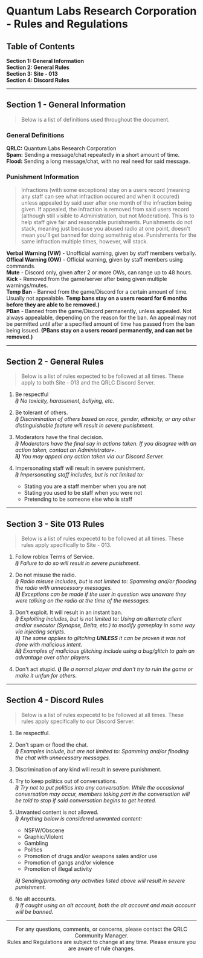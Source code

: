 # Quantum Labs Research Corporation - Rules and Regulations
## Table of Contents

**Section 1: General Information**  
**Section 2: General Rules**  
**Section 3: Site - 013**  
**Section 4: Discord Rules**  

---

## Section 1 - General Information
> Below is a list of definitions used throughout the document.

### General Definitions  
**QRLC:** Quantum Labs Research Corporation  
**Spam:** Sending a message/chat repeatedly in a short amount of time.  
**Flood:** Sending a long message/chat, with no real need for said message.

### Punishment Information
> Infractions (with some exceptions) stay on a users record (meaning any staff can see what infraction occured and when it occured) unless appealed by said user after one month of the infraction being given. If appealed, the infraction is removed from said users record (although still visible to Administration, but not Moderation). This is to help staff give fair and reasonable punishments.
> Punishments do not stack, meaning just because you abused radio at one point, doesn't mean you'll get banned for doing somethnig else. Punishments for the same infraction multiple times, however, will stack.  

**Verbal Warning (VW)** - Unofficial warning, given by staff members verbally.  
**Offical Warning (OW)** - Official warning, given by staff members using commands.  
**Mute** - Discord only, given after 2 or more OWs, can range up to 48 hours.  
**Kick** - Removed from the game/server after being given multiple warnings/mutes.  
**Temp Ban** - Banned from the game/Discord for a certain amount of time. Usually not appealable. **Temp bans stay on a users record for 6 months before they are able to be removed.)**  
**PBan** - Banned from the game/Discord permanently, unless appealed. Not always appealable, depending on the reason for the ban. An appeal may not be permitted until after a specified amount of time has passed from the ban being issued. **(PBans stay on a users record permanently, and can not be removed.)**

---

## Section 2 - General Rules
> Below is a list of rules expected to be followed at all times. These apply to both Site - 013 and the QRLC Discord Server.

1) Be respectful  
    ***i)*** *No toxicity, harassment, bullying, etc.*

2) Be tolerant of others.  
    ***i)*** *Discrimination of others based on race, gender, ethnicity, or any other distinguishable feature will result in severe punishment.*

3) Moderators have the final decision.  
    ***i)*** *Moderators have the final say in actions taken. If you disagree with an action taken, contact an Administrator+.*  
    ***ii)*** *You may appeal any action taken via our Discord Server.*

4) Impersonating staff will result in severe punishment.  
    ***i)*** *Impersonating staff includes, but is not limited to:*  
    + Stating you are a staff member when you are not
    + Stating you used to be staff when you were not
    + Pretending to be someone else who is staff

---

## Section 3 - Site 013 Rules
> Below is a list of rules expecetd to be followed at all times. These rules apply specifically to Site - 013.

1) Follow roblox Terms of Service.  
    ***i)*** *Failure to do so will result in severe punishment.*

2) Do not misuse the radio.  
    ***i)*** *Radio misuse includes, but is not limited to: Spamming and/or flooding the radio with unnecessary messages.*  
    ***ii)*** *Exceptions can be made if the user in question was unaware they were talking on the radio at the time of the messages.*

3) Don't exploit. It will result in an instant ban.  
    ***i)*** *Exploiting includes, but is not limited to: Using an alternate client and/or executor (Synapse, Delta, etc.) to modify gameplay in some way via injecting scripts.*  
    ***ii)*** *The same applies to glitching* ***UNLESS*** *it can be proven it was not done with malicious intent.*  
    ***iii)*** *Examples of malicious glitching include using a bug/glitch to gain an advantage over other players.*

4) Don't act stupid.
    ***i)*** *Be a normal player and don't try to ruin the game or make it unfun for others.*

---

## Section 4 - Discord Rules
> Below is a list of rules expecetd to be followed at all times. These rules apply specifically to our Discord Server.

1) Be respectful.

2) Don't spam or flood the chat.  
    ***i)*** *Examples include, but are not limited to: Spamming and/or flooding the chat with unnecessary messages.*

3) Discrimination of any kind will result in severe punishment.

4) Try to keep politics out of conversations.  
    ***i)*** *Try not to put politics into any conversation. While the occasional conversation may occur, members taking part in the conversation will be told to stop if said conversation begins to get heated.*

5) Unwanted content is not allowed.  
    ***i)*** *Anything below is considered unwanted content:*  
    + NSFW/Obscene
    + Graphic/Violent
    + Gambling
    + Politics
    + Promotion of drugs and/or weapons sales and/or use
    + Promotion of gangs and/or violence
    + Promotion of illegal activity

    ***ii)*** *Sending/promoting any activities listed above will result in severe punishment.*

6) No alt accounts.  
    ***i)*** *If caught using an alt account, both the alt account and main account will be banned.*

---

<p style="text-align: center;">For any questions, comments, or concerns, please contact the QRLC Community Manager.<br>Rules and Regulations are subject to change at any time. Please ensure you are aware of rule changes.</p>